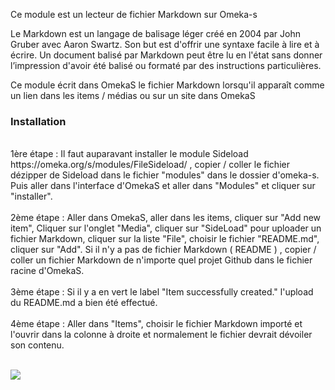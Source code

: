 Ce module est un lecteur de fichier Markdown sur Omeka-s <br />

Le Markdown est un langage de balisage léger créé en 2004 par John Gruber avec Aaron Swartz. Son but est d'offrir une syntaxe facile à lire et à écrire. Un document balisé par Markdown peut être lu en l'état sans donner l’impression d'avoir été balisé ou formaté par des instructions particulières. 

Ce module écrit dans OmekaS le fichier Markdown lorsqu'il apparaît comme un lien dans les items / médias ou sur un site dans OmekaS

### Installation

<br />
1ère étape : Il faut auparavant installer le module Sideload https://omeka.org/s/modules/FileSideload/ , copier / coller le fichier dézipper de Sideload dans le fichier "modules" dans le dossier d'omeka-s. Puis aller dans l'interface d'OmekaS et aller dans "Modules" et cliquer sur "installer".<br /><br />
2ème étape : Aller dans OmekaS, aller dans les items, cliquer sur "Add new item", Cliquer sur l'onglet "Media", cliquer sur 
"SideLoad" pour uploader un fichier Markdown, cliquer sur la liste "File", choisir le fichier "README.md", cliquer sur "Add". Si il n'y a pas de fichier Markdown ( README ) , copier / coller un fichier Markdown de n'importe quel projet Github dans le fichier racine d'OmekaS.
<br /><br />
3ème étape : Si il y a en vert le label "Item successfully created." l'upload du README.md a bien été effectué. 
<br /><br />
4ème étape : Aller dans "Items", choisir le fichier Markdown importé et l'ouvrir dans la colonne à droite et normalement le fichier devrait dévoiler son contenu.
<br /><br />


![](https://i.ibb.co/VjyrV6z/omekas-module-markdown.png)
